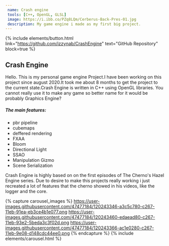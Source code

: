 ```yaml
---
 name: Crash engine
 tools: [C++, OpenGL, GLSL]
 image: https://i.ibb.co/PZq8LQm/Cerberus-Back-Pres-01.jpg
 description: My game engine i made as my first big project.
---
```


{% include elements/button.html link="https://github.com/izzynab/CrashEngine" text="GitHub Repository" block=true %}

## Crash Engine

Hello. This is my personal game engine Project.I have been working on this project since august 2020.It took me about
8 months to get the project to the current state.Crash Engine is written in C++ using OpenGL libraries.
You cannot really use it to make any game so better name for it would be probably Graphics Engine?


##### The main features:
- pbr pipeline
- cubemaps
- deffered rendering
- FXAA
- Bloom
- Directional Light
- SSAO
- Manipulation Gizmo
- Scene Serialization

Crash Engine is highly based on on the first episodes of The Cherno's Hazel Engine series. 
Due to desire to make this projects really working i just recreated a lot of features that the cherno
showed in his videos, like the logger and the core.


{% capture carousel_images %}
https://user-images.githubusercontent.com/47477184/120243346-a3c5c780-c267-11eb-91ea-eb3ce4b1e077.png
https://user-images.githubusercontent.com/47477184/120243460-edaead80-c267-11eb-93e2-5beda3c3f02d.png
https://user-images.githubusercontent.com/47477184/120243366-ac1e0280-c267-11eb-9e08-d148cdc44ee0.png
{% endcapture %}
{% include elements/carousel.html %}

